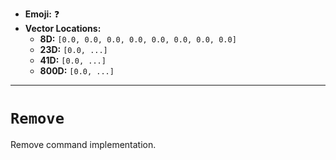 - **Emoji:** ❓
- **Vector Locations:**
    - **8D:** `[0.0, 0.0, 0.0, 0.0, 0.0, 0.0, 0.0, 0.0]`
    - **23D:** `[0.0, ...]`
    - **41D:** `[0.0, ...]`
    - **800D:** `[0.0, ...]`

---

# `Remove`

Remove command implementation.